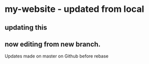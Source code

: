 # my-website - updated from local

## updating this

## now editing from new branch.

Updates made on master on Github before rebase
